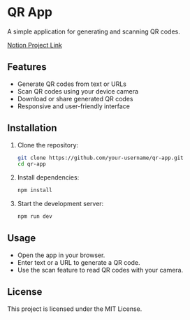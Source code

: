 # QR App

A simple application for generating and scanning QR codes.

[Notion Project Link](https://www.notion.so/RMS-UI-20e8563e330d80c68e00c89e22a665d9)

## Features

- Generate QR codes from text or URLs
- Scan QR codes using your device camera
- Download or share generated QR codes
- Responsive and user-friendly interface

## Installation

1. Clone the repository:
   ```bash
   git clone https://github.com/your-username/qr-app.git
   cd qr-app
   ```
2. Install dependencies:
   ```bash
   npm install
   ```
3. Start the development server:
   ```bash
   npm run dev
   ```

## Usage

- Open the app in your browser.
- Enter text or a URL to generate a QR code.
- Use the scan feature to read QR codes with your camera.

## License

This project is licensed under the MIT License.
